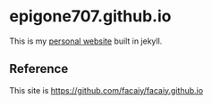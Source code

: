 # epigone707.github.io

This is my [personal website](https://epigone707.github.io/) built in jekyll.

## Reference
This site is https://github.com/facaiy/facaiy.github.io
